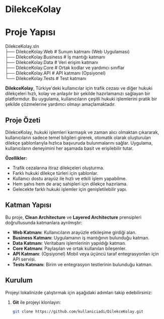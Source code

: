 # DilekceKolay

# Proje Yapısı
DilekceKolay.sln  
├── DilekceKolay.Web            # Sunum katmanı (Web Uygulaması)  
├── DilekceKolay.Business       # İş mantığı katmanı  
├── DilekceKolay.Data           # Veri erişim katmanı  
├── DilekceKolay.Core           # Ortak kodlar ve yardımcı sınıflar  
├── DilekceKolay.API            # API katmanı (Opsiyonel)  
└── DilekceKolay.Tests          # Test katmanı




**DilekceKolay**, Türkiye'deki kullanıcılar için trafik cezası ve diğer hukuki dilekçeleri hızlı, kolay ve anlaşılır bir şekilde hazırlamanızı sağlayan bir platformdur. Bu uygulama, kullanıcıların çeşitli hukuki işlemlerini pratik bir şekilde çözmelerine yardımcı olmayı amaçlamaktadır.

## Proje Özeti

DilekceKolay, hukuki işlemleri karmaşık ve zaman alıcı olmaktan çıkararak, kullanıcıların sadece temel bilgileri girerek, otomatik olarak oluşturulan dilekçe şablonlarıyla hızlıca başvuruda bulunmalarını sağlar. Uygulama, kullanıcıların deneyimini her aşamada basit ve erişilebilir tutar.

**Özellikler:**
- Trafik cezalarına itiraz dilekçeleri oluşturma.
- Farklı hukuki dilekçe türleri için şablonlar.
- Kullanıcı dostu arayüz ile hızlı ve etkili işlem yapabilme.
- Hem şahıs hem de araç sahipleri için dilekçe hazırlama.
- Gelecekte farklı hukuki işlemler için genişletilebilir yapı.

## Katman Yapısı

Bu proje, **Clean Architecture** ve **Layered Architecture** prensipleri doğrultusunda katmanlara ayrılmıştır:
- **Web Katmanı**: Kullanıcıların arayüzle etkileşime girdiği alan.
- **Business Katmanı**: Uygulamanın iş mantığının bulunduğu katman.
- **Data Katmanı**: Veritabanı işlemlerinin yapıldığı katman.
- **Core Katmanı**: Paylaşılan ve ortak kullanılan bileşenler.
- **API Katmanı**: (Opsiyonel) Mobil veya üçüncü taraf entegrasyonları için API servisi.
- **Tests Katmanı**: Birim ve entegrasyon testlerinin bulunduğu katman.

## Kurulum

Projeyi lokalinizde çalıştırmak için aşağıdaki adımları takip edebilirsiniz:

1. **Git** ile projeyi klonlayın:
   ```bash
   git clone https://github.com/kullaniciadi/DilekceKolay.git
